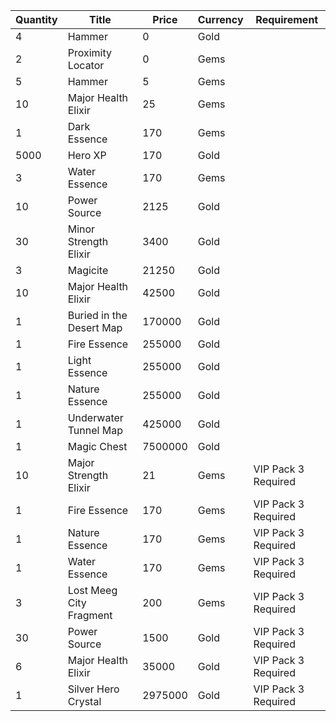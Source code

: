 | Quantity | Title | Price | Currency |  Requirement |
| -------- | ----- | ----- | -------- |  ----------- |
| 4 | Hammer | 0 | Gold |  |
| 2 | Proximity Locator | 0 | Gems |  |
| 5 | Hammer | 5 | Gems |  |
| 10 | Major Health Elixir | 25 | Gems |  |
| 1 | Dark Essence | 170 | Gems |  |
| 5000 | Hero XP | 170 | Gold |  |
| 3 | Water Essence | 170 | Gems |  |
| 10 | Power Source | 2125 | Gold |  |
| 30 | Minor Strength Elixir | 3400 | Gold |  |
| 3 | Magicite | 21250 | Gold |  |
| 10 | Major Health Elixir | 42500 | Gold |  |
| 1 | Buried in the Desert Map | 170000 | Gold |  |
| 1 | Fire Essence | 255000 | Gold |  |
| 1 | Light Essence | 255000 | Gold |  |
| 1 | Nature Essence | 255000 | Gold |  |
| 1 | Underwater Tunnel Map | 425000 | Gold |  |
| 1 | Magic Chest | 7500000 | Gold |  |
| 10 | Major Strength Elixir | 21 | Gems | VIP Pack 3 Required |
| 1 | Fire Essence | 170 | Gems | VIP Pack 3 Required |
| 1 | Nature Essence | 170 | Gems | VIP Pack 3 Required |
| 1 | Water Essence | 170 | Gems | VIP Pack 3 Required |
| 3 | Lost Meeg City Fragment | 200 | Gems | VIP Pack 3 Required |
| 30 | Power Source | 1500 | Gold | VIP Pack 3 Required |
| 6 | Major Health Elixir | 35000 | Gold | VIP Pack 3 Required |
| 1 | Silver Hero Crystal | 2975000 | Gold | VIP Pack 3 Required |

